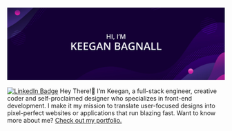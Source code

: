 
[![Keegan's GitHub Banner](./assets/Banner.png)](https://www.keeganbagnall.com/)


[![LinkedIn Badge](https://img.shields.io/badge/LinkedIn-Profile-informational?style=flat&logo=linkedin&logoColor=white&color=0D76A8)](https://www.linkedin.com/in/keegan-bagnall/)
Hey There!👋
I’m Keegan, a full-stack engineer, creative coder and self-proclaimed designer who specializes in front-end development. I make it my mission to translate user-focused designs into pixel-perfect websites or applications that run blazing fast.
Want to know more about me? [Check out my portfolio.](https://www.keeganbagnall.com/)

<!--
**keegz1998/Keegz1998** is a ✨ _special_ ✨ repository because its `README.md` (this file) appears on your GitHub profile.

Here are some ideas to get you started:

- 🔭 I’m currently working on ...
- 🌱 I’m currently learning ...
- 👯 I’m looking to collaborate on ...
- 🤔 I’m looking for help with ...
- 💬 Ask me about ...
- 📫 How to reach me: ...
- 😄 Pronouns: ...
- ⚡ Fun fact: ...
-->

